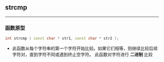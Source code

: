## strcmp

--- 

### 函数原型

```C++
int strcmp ( const char * str1, const char * str2 );

```

- 此函数从每个字符串的第一个字符开始比较。如果它们相等，则继续比较后续字符对，直到字符不同或遇到终止空字符。
此函数对字符进行 **二进制** 比较
